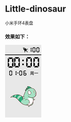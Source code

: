 # Little-dinosaur
小米手环4表盘
### 效果如下： 
![](https://github.com/leaicc/Image/blob/main/Little-dinosaur/little-dinosaur.png)
